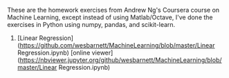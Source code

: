 These are the homework exercises from Andrew Ng's Coursera course on
Machine Learning, except instead of using Matlab/Octave, I've done the
exercises in Python using numpy, pandas, and scikit-learn.

1. [Linear Regression](https://github.com/wesbarnett/MachineLearning/blob/master/Linear Regression.ipynb) [online viewer](https://nbviewer.jupyter.org/github/wesbarnett/MachineLearning/blob/master/Linear Regression.ipynb)
